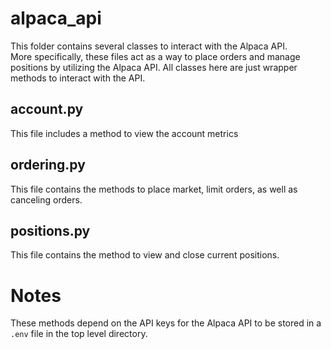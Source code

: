 # alpaca_api

This folder contains several classes to interact with the Alpaca API.<br>
More specifically, these files act as a way to place orders and manage positions by utilizing the Alpaca API. All classes here are just wrapper methods to interact with the API.

## account.py

This file includes a method to view the account metrics

## ordering.py

This file contains the methods to place market, limit orders, as well as canceling orders.

## positions.py

This file contains the method to view and close current positions.

# Notes

These methods depend on the API keys for the Alpaca API to be stored in a `.env` file in the top level directory.